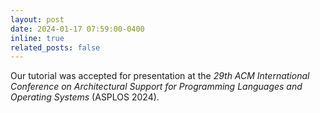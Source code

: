 ```yaml
---
layout: post
date: 2024-01-17 07:59:00-0400
inline: true
related_posts: false
---
```


Our tutorial was accepted for presentation at the _29th ACM International Conference on Architectural Support for Programming Languages and Operating Systems_ (ASPLOS 2024).
